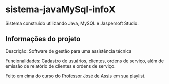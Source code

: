 # sistema-javaMySql-infoX

Sistema construído utilizando Java, MySQL e Jaspersoft Studio. 

## Informações do projeto

Descrição: Software de gestão para uma assistência técnica

Funcionalidades: Cadastro de usuários, clientes, ordens de serviço, além de emissão de relatório de clientes e ordens de serviço.

Feito em cima do curso do [Professor José de Assis](https://www.youtube.com/@ProfessorJosedeAssis) em sua [playlist](https://www.youtube.com/watch?v=rB66EC0VXTA&list=PLbEOwbQR9lqxsTusvu8wfkUECrmcV81MU&index=1).
